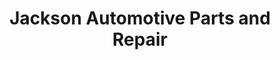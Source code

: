 ---
title: "Jackson Automotive Parts and Repair"
url: /hico/jackson-automotive-parts-and-repair/
shop: car repair
---